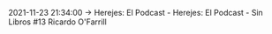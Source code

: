 2021-11-23 21:34:00 -> Herejes: El Podcast - Herejes: El Podcast - Sin Libros #13 Ricardo O'Farrill
